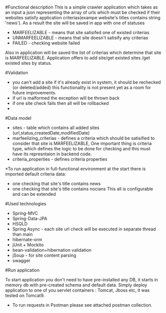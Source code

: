 #Functional description
This is a simple crawler application which takes as an input a json representing the array of urls 
which must be checked if their websites satisfy application criterias(exampe website's titles contains string 'news').
As a result the site will be saved in app with one of statuses 
- MARFEELIZABLE -  means that site satisifed one of existed criterias
- UNMARFEELIZABLE  -  means that site doesn't satisify any criterias
- FAILED -  checking website failed

Also in application will be saved the list of criterias which determine that site is MARFEELIZABLE.
Application offers to add site/get existed sites /get existed sites by status.

#Validation
- you can't add a site if it's already exist in system, it should be rechecked (or deleted/added) this functionality is not present yet
as a room for future improvements.
- if url is malformed the exception will be thrown back
- if one site check fails then all will be rollbacked
-

#Data model

- sites -  table which contains all added sites (url,status,createdDate,modifiedDate)
- marfeelizing_criterias -  defines a criteria which should be satisified to consider that site is MARFEELIZABLE, 
    One important thing is criteria type, which defines the logic to be done for checking and this must have its represntaion
    in backend code.
- criteria_properties - defines criteria properties

*To run application in full-functional environment at the start there is imported default criteria data:
 -  one checking that site's title contains news
 -  one checking that site's title contains nocians
This all is configurable and can be extended


#Used technologies   
- Spring-MVC
- Spring-Data-JPA
- HSQLD
- Spring Async -  each site url check will be executed in separate thread than main 
- hibernate-orm
- jUnit + Mockito
- bean-validation+hibernation validation
- jSoup - for site content parsing
- swagger


#Run application

To start application you don't need to have pre-installed any DB, it starts in memory db with pre-created schema and default data.
Simply deploy application to one of you servlet containers : Tomcat, Jboss etc, it was tested on Tomcat9.

* To run requests in Psotman please see attached postman collection.
